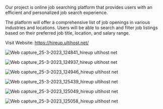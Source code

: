 Our project is online job searching platform that provides users with an efficient and personalized job search experience.

The platform will offer a comprehensive list of job openings in various industries and locations. Users will be able to search and filter job listings based on their preferred job title, location, and salary range.

Visit Website: https://hireup.ultihost.net/





![Web capture_25-3-2023_124841_hireup ultihost net](https://user-images.githubusercontent.com/99261567/227703281-9fd4e7bf-91a0-45cb-b2b5-f2f717d3fd5b.jpeg)

![Web capture_25-3-2023_124937_hireup ultihost net](https://user-images.githubusercontent.com/99261567/227703299-a994bcfe-1e5f-4bfb-ab2d-8f70f76c954f.jpeg)

![Web capture_25-3-2023_124946_hireup ultihost net](https://user-images.githubusercontent.com/99261567/227703311-465a51a5-8c31-4c92-8623-4c810e5e8018.jpeg)

![Web capture_25-3-2023_125439_hireup ultihost net](https://user-images.githubusercontent.com/99261567/227703473-5f12c640-e03e-4ed6-ab5c-30f5f6e4fc61.jpeg)

![Web capture_25-3-2023_125049_hireup ultihost net](https://user-images.githubusercontent.com/99261567/227703326-83fab1f6-f3bb-46c9-b3d5-8fdbc62fbfeb.jpeg)

![Web capture_25-3-2023_125058_hireup ultihost net](https://user-images.githubusercontent.com/99261567/227703335-fa5ec740-0aab-44cc-ad8b-efa5821a9b3d.jpeg)


